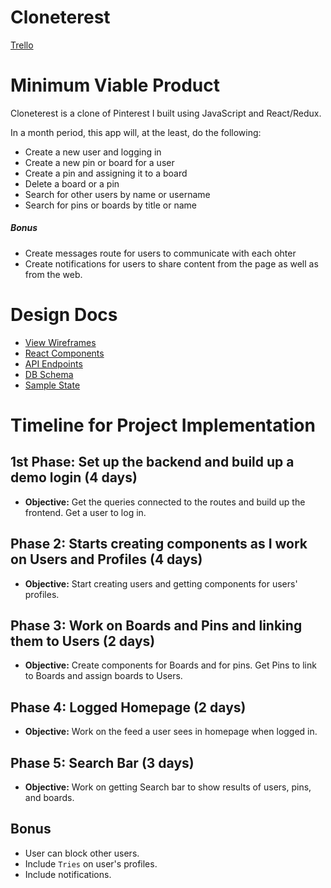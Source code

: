 # Cloneterest

[Trello][trello]

[trello]: https://trello.com/b/kT5NBvZJ/soloproject

# Minimum Viable Product

Cloneterest is a clone of Pinterest I built using JavaScript and React/Redux.

In a month period, this app will, at the least, do the following:

- Create a new user and logging in
- Create a new pin or board for a user
- Create a pin and assigning it to a board
- Delete a board or a pin
- Search for other users by name or username
- Search for pins or boards by title or name

##### Bonus

- Create messages route for users to communicate with each ohter
- Create notifications for users to share content from the page as well as from the web.

# Design Docs

- [View Wireframes](./wireframes)
- [React Components](./react_component_structure.md)
- [API Endpoints](./api_endpoints.md)
- [DB Schema](./schema.md)
- [Sample State](./sample_state.md)

# Timeline for Project Implementation

## 1st Phase: Set up the backend and build up a demo login (4 days)

- **Objective:** Get the queries connected to the routes and build up the frontend. Get a user to log in.

## Phase 2: Starts creating components as I work on Users and Profiles (4 days)

- **Objective:** Start creating users and getting components for users' profiles.

## Phase 3: Work on Boards and Pins and linking them to Users (2 days)

- **Objective:** Create components for Boards and for pins. Get Pins to link to Boards and assign boards to Users.

## Phase 4: Logged Homepage (2 days)

- **Objective:** Work on the feed a user sees in homepage when logged in.

## Phase 5: Search Bar (3 days)

- **Objective:** Work on getting Search bar to show results of users, pins, and boards.

## Bonus

- User can block other users.
- Include `Tries` on user's profiles.
- Include notifications.
